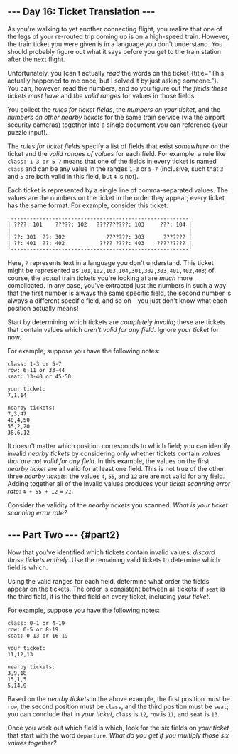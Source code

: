 ## \-\-- Day 16: Ticket Translation \-\--

As you\'re walking to yet another connecting flight, you realize that
one of the legs of your re-routed trip coming up is on a high-speed
train. However, the train ticket you were given is in a language you
don\'t understand. You should probably figure out what it says before
you get to the train station after the next flight.

Unfortunately, you [can\'t actually *read* the words on the
ticket]{title="This actually happened to me once, but I solved it by just asking someone."}.
You can, however, read the numbers, and so you figure out *the fields
these tickets must have* and *the valid ranges* for values in those
fields.

You collect the *rules for ticket fields*, the *numbers on your ticket*,
and the *numbers on other nearby tickets* for the same train service
(via the airport security cameras) together into a single document you
can reference (your puzzle input).

The *rules for ticket fields* specify a list of fields that exist
*somewhere* on the ticket and the *valid ranges of values* for each
field. For example, a rule like `class: 1-3 or 5-7` means that one of
the fields in every ticket is named `class` and can be any value in the
ranges `1-3` or `5-7` (inclusive, such that `3` and `5` are both valid
in this field, but `4` is not).

Each ticket is represented by a single line of comma-separated values.
The values are the numbers on the ticket in the order they appear; every
ticket has the same format. For example, consider this ticket:

    .--------------------------------------------------------.
    | ????: 101    ?????: 102   ??????????: 103     ???: 104 |
    |                                                        |
    | ??: 301  ??: 302             ???????: 303      ??????? |
    | ??: 401  ??: 402           ???? ????: 403    ????????? |
    '--------------------------------------------------------'

Here, `?` represents text in a language you don\'t understand. This
ticket might be represented as
`101,102,103,104,301,302,303,401,402,403`; of course, the actual train
tickets you\'re looking at are *much* more complicated. In any case,
you\'ve extracted just the numbers in such a way that the first number
is always the same specific field, the second number is always a
different specific field, and so on - you just don\'t know what each
position actually means!

Start by determining which tickets are *completely invalid*; these are
tickets that contain values which *aren\'t valid for any field*. Ignore
*your ticket* for now.

For example, suppose you have the following notes:

    class: 1-3 or 5-7
    row: 6-11 or 33-44
    seat: 13-40 or 45-50

    your ticket:
    7,1,14

    nearby tickets:
    7,3,47
    40,4,50
    55,2,20
    38,6,12

It doesn\'t matter which position corresponds to which field; you can
identify invalid *nearby tickets* by considering only whether tickets
contain *values that are not valid for any field*. In this example, the
values on the first *nearby ticket* are all valid for at least one
field. This is not true of the other three *nearby tickets*: the values
`4`, `55`, and `12` are are not valid for any field. Adding together all
of the invalid values produces your *ticket scanning error rate*:
`4 + 55 + 12` = *`71`*.

Consider the validity of the *nearby tickets* you scanned. *What is your
ticket scanning error rate?*

## \-\-- Part Two \-\-- {#part2}

Now that you\'ve identified which tickets contain invalid values,
*discard those tickets entirely*. Use the remaining valid tickets to
determine which field is which.

Using the valid ranges for each field, determine what order the fields
appear on the tickets. The order is consistent between all tickets: if
`seat` is the third field, it is the third field on every ticket,
including *your ticket*.

For example, suppose you have the following notes:

    class: 0-1 or 4-19
    row: 0-5 or 8-19
    seat: 0-13 or 16-19

    your ticket:
    11,12,13

    nearby tickets:
    3,9,18
    15,1,5
    5,14,9

Based on the *nearby tickets* in the above example, the first position
must be `row`, the second position must be `class`, and the third
position must be `seat`; you can conclude that in *your ticket*, `class`
is `12`, `row` is `11`, and `seat` is `13`.

Once you work out which field is which, look for the six fields on *your
ticket* that start with the word `departure`. *What do you get if you
multiply those six values together?*
